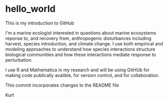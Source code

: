 # hello_world
This is my introduction to GitHub

I'm a marine ecologist interested in questions about marine ecosystems reponse to, and recovery from, anthropogenic disturbances including harvest, species introduction, and climate change. I use both empirical and modeling approaches to understand how species interactions structure biological communities and how these interactions mediate response to perturbation. 

I use R and Mathematica in my research and will be using GitHUb for making code publically availble, for version control, and for collaboration.

This commit incorporates changes to the README file

Kurt
